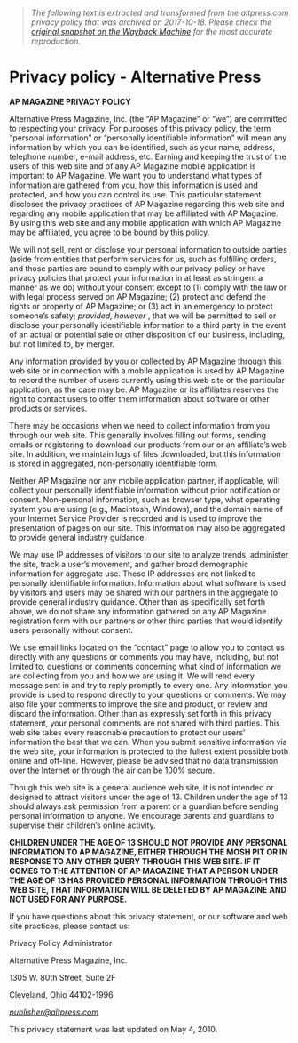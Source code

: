 > *The following text is extracted and transformed from the altpress.com privacy policy that was archived on 2017-10-18. Please check the [original snapshot on the Wayback Machine](https://web.archive.org/web/20171018024135id_/http%3A//www.altpress.com/privacypolicy) for the most accurate reproduction.*

# Privacy policy - Alternative Press

**AP MAGAZINE PRIVACY POLICY**

Alternative Press Magazine, Inc. (the “AP Magazine” or “we”) are committed to respecting your privacy. For purposes of this privacy policy, the term “personal information” or “personally identifiable information” will mean any information by which you can be identified, such as your name, address, telephone number, e-mail address, etc. Earning and keeping the trust of the users of this web site and of any AP Magazine mobile application is important to AP Magazine. We want you to understand what types of information are gathered from you, how this information is used and protected, and how you can control its use. This particular statement discloses the privacy practices of AP Magazine regarding this web site and regarding any mobile application that may be affiliated with AP Magazine. By using this web site and any mobile application with which AP Magazine may be affiliated, you agree to be bound by this policy.

We will not sell, rent or disclose your personal information to outside parties (aside from entities that perform services for us, such as fulfilling orders, and those parties are bound to comply with our privacy policy or have privacy policies that protect your information in at least as stringent a manner as we do) without your consent except to (1) comply with the law or with legal process served on AP Magazine; (2) protect and defend the rights or property of AP Magazine; or (3) act in an emergency to protect someone’s safety; _provided, however_ , that we will be permitted to sell or disclose your personally identifiable information to a third party in the event of an actual or potential sale or other disposition of our business, including, but not limited to, by merger.

Any information provided by you or collected by AP Magazine through this web site or in connection with a mobile application is used by AP Magazine to record the number of users currently using this web site or the particular application, as the case may be. AP Magazine or its affiliates reserves the right to contact users to offer them information about software or other products or services.

There may be occasions when we need to collect information from you through our web site. This generally involves filling out forms, sending emails or registering to download our products from our or an affiliate’s web site. In addition, we maintain logs of files downloaded, but this information is stored in aggregated, non-personally identifiable form.

Neither AP Magazine nor any mobile application partner, if applicable, will collect your personally identifiable information without prior notification or consent. Non-personal information, such as browser type, what operating system you are using (e.g., Macintosh, Windows), and the domain name of your Internet Service Provider is recorded and is used to improve the presentation of pages on our site. This information may also be aggregated to provide general industry guidance.

We may use IP addresses of visitors to our site to analyze trends, administer the site, track a user’s movement, and gather broad demographic information for aggregate use. These IP addresses are not linked to personally identifiable information. Information about what software is used by visitors and users may be shared with our partners in the aggregate to provide general industry guidance. Other than as specifically set forth above, we do not share any information gathered on any AP Magazine registration form with our partners or other third parties that would identify users personally without consent.

We use email links located on the “contact” page to allow you to contact us directly with any questions or comments you may have, including, but not limited to, questions or comments concerning what kind of information we are collecting from you and how we are using it. We will read every message sent in and try to reply promptly to every one. Any information you provide is used to respond directly to your questions or comments. We may also file your comments to improve the site and product, or review and discard the information. Other than as expressly set forth in this privacy statement, your personal comments are not shared with third parties. This web site takes every reasonable precaution to protect our users’ information the best that we can. When you submit sensitive information via the web site, your information is protected to the fullest extent possible both online and off-line. However, please be advised that no data transmission over the Internet or through the air can be 100% secure.

Though this web site is a general audience web site, it is not intended or designed to attract visitors under the age of 13. Children under the age of 13 should always ask permission from a parent or a guardian before sending personal information to anyone. We encourage parents and guardians to supervise their children’s online activity.

**CHILDREN UNDER THE AGE OF 13 SHOULD NOT PROVIDE ANY PERSONAL INFORMATION TO AP MAGAZINE, EITHER THROUGH THE MOSH PIT OR IN RESPONSE TO ANY OTHER QUERY THROUGH THIS WEB SITE. IF IT COMES TO THE ATTENTION OF AP MAGAZINE THAT A PERSON UNDER THE AGE OF 13 HAS PROVIDED PERSONAL INFORMATION THROUGH THIS WEB SITE, THAT INFORMATION WILL BE DELETED BY AP MAGAZINE AND NOT USED FOR ANY PURPOSE.**

If you have questions about this privacy statement, or our software and web site practices, please contact us:

Privacy Policy Administrator

Alternative Press Magazine, Inc.

1305 W. 80th Street, Suite 2F

Cleveland, Ohio 44102-1996

_[publisher@altpress.com](mailto:publisher@altpress.com)_

This privacy statement was last updated on May 4, 2010.
